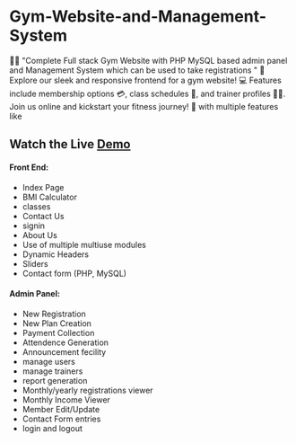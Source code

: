 # Gym-Website-and-Management-System
🏋️‍♂️ "Complete Full stack Gym Website with PHP MySQL based admin panel and Management System which can be used to take registrations " 💪 Explore our sleek and responsive frontend for a gym website! 💻 Features include membership options 💳, class schedules 📅, and trainer profiles 🏋️‍♀️. Join us online and kickstart your fitness journey! 🚀
 with multiple features like
## Watch the Live [Demo](http://localhost/Gym-Management/mainindex.php)
#### Front End:
 * Index Page
 * BMI Calculator
 * classes
 * Contact Us
 * signin
 * About Us
 * Use of multiple multiuse modules
 * Dynamic Headers
 * Sliders
 * Contact form (PHP, MySQL)

  
#### Admin Panel: 
 * New Registration
 * New Plan Creation
 * Payment Collection
 * Attendence Generation
 * Announcement fecility
 * manage users
 * manage trainers
 * report generation
 * Monthly/yearly registrations viewer
 * Monthly Income Viewer
 * Member Edit/Update
 *  Contact Form entries
 *  login and logout
 
